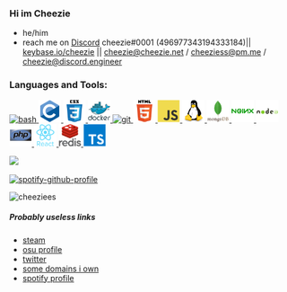 ### Hi im Cheezie


- he/him   <!--<br> <img src="https://cdn.discordapp.com/emojis/800994974920474644.png?v=1"> -->
- reach me on [Discord](https://discord.com/users/496977343194333184) cheezie#0001 (496977343194333184)|| [keybase.io/cheezie](https://keybase.io/cheezie) || [cheezie@cheezie.net](mailto:cheezie@cheezie.me) / [cheeziess@pm.me](mailto:cheeziess@pm.me) / [cheezie@discord.engineer](mailto:cheezie@discord.engineer)


<h3 align="left">Languages and Tools:</h3>
<p align="left"> <a href="https://www.gnu.org/software/bash/" target="_blank"> <img src="https://www.vectorlogo.zone/logos/gnu_bash/gnu_bash-icon.svg" alt="bash" width="40" height="40"/> </a> <a href="https://www.cprogramming.com/" target="_blank"> <img src="https://raw.githubusercontent.com/devicons/devicon/master/icons/c/c-original.svg" alt="c" width="40" height="40"/> </a> <a href="https://www.w3schools.com/css/" target="_blank"> <img src="https://raw.githubusercontent.com/devicons/devicon/master/icons/css3/css3-original-wordmark.svg" alt="css3" width="40" height="40"/> </a> <a href="https://www.docker.com/" target="_blank"> <img src="https://raw.githubusercontent.com/devicons/devicon/master/icons/docker/docker-original-wordmark.svg" alt="docker" width="40" height="40"/> </a> <a href="https://git-scm.com/" target="_blank"> <img src="https://www.vectorlogo.zone/logos/git-scm/git-scm-icon.svg" alt="git" width="40" height="40"/> </a> <a href="https://www.w3.org/html/" target="_blank"> <img src="https://raw.githubusercontent.com/devicons/devicon/master/icons/html5/html5-original-wordmark.svg" alt="html5" width="40" height="40"/> </a> <a href="https://developer.mozilla.org/en-US/docs/Web/JavaScript" target="_blank"> <img src="https://raw.githubusercontent.com/devicons/devicon/master/icons/javascript/javascript-original.svg" alt="javascript" width="40" height="40"/> </a> <a href="https://www.linux.org/" target="_blank"> <img src="https://raw.githubusercontent.com/devicons/devicon/master/icons/linux/linux-original.svg" alt="linux" width="40" height="40"/> </a> <a href="https://www.mongodb.com/" target="_blank"> <img src="https://raw.githubusercontent.com/devicons/devicon/master/icons/mongodb/mongodb-original-wordmark.svg" alt="mongodb" width="40" height="40"/> </a> <a href="https://www.nginx.com" target="_blank"> <img src="https://raw.githubusercontent.com/devicons/devicon/master/icons/nginx/nginx-original.svg" alt="nginx" width="40" height="40"/> </a> <a href="https://nodejs.org" target="_blank"> <img src="https://raw.githubusercontent.com/devicons/devicon/master/icons/nodejs/nodejs-original-wordmark.svg" alt="nodejs" width="40" height="40"/> </a> <a href="https://www.php.net" target="_blank"> <img src="https://raw.githubusercontent.com/devicons/devicon/master/icons/php/php-original.svg" alt="php" width="40" height="40"/> </a> <a href="https://reactjs.org/" target="_blank"> <img src="https://raw.githubusercontent.com/devicons/devicon/master/icons/react/react-original-wordmark.svg" alt="react" width="40" height="40"/> </a> <a href="https://redis.io" target="_blank"> <img src="https://raw.githubusercontent.com/devicons/devicon/master/icons/redis/redis-original-wordmark.svg" alt="redis" width="40" height="40"/> </a> <a href="https://www.typescriptlang.org/" target="_blank"> <img src="https://raw.githubusercontent.com/devicons/devicon/master/icons/typescript/typescript-original.svg" alt="typescript" width="40" height="40"/> </a> </p>
<!--
- things i use :<br>
<img src="https://img.shields.io/badge/javascript%20-%23323330.svg?&style=for-the-badge&logo=javascript&logoColor=%23F7DF1E"/> <img src="https://img.shields.io/badge/node.js%20-%2343853D.svg?&style=for-the-badge&logo=node.js&logoColor=white"/> <img src="https://img.shields.io/badge/html5%20-%23E34F26.svg?&style=for-the-badge&logo=html5&logoColor=white"/>  <img src="https://img.shields.io/badge/css3%20-%231572B6.svg?&style=for-the-badge&logo=css3&logoColor=white"/> <img src="https://img.shields.io/badge/python%20-%2314354C.svg?&style=for-the-badge&logo=python&logoColor=white"/> <img src="https://img.shields.io/badge/git%20-%23F05033.svg?&style=for-the-badge&logo=git&logoColor=white"/> <img src="https://img.shields.io/badge/markdown-%23000000.svg?&style=for-the-badge&logo=markdown&logoColor=white"/> <img alt="PHP" src="https://img.shields.io/badge/php-%23777BB4.svg?&style=for-the-badge&logo=php&logoColor=white"/> <img alt="C" src="https://img.shields.io/badge/c%20-%2300599C.svg?&style=for-the-badge&logo=c&logoColor=white"/>
---------------------------------------------------------------------------------------------------------------------------------------
-->

![](https://discord.c99.nl/widget/theme-3/496977343194333184.png)


<!--
![](https://api.ghprofile.me/view?username=Cheeziess)

![](https://komarev.com/ghpvc/?username=cheeziess)
-->
<!--
Currently listening to:<br>
--> 
<!--
[![spotify-github-profile](https://spotify-github-profile.vercel.app/api/view?uid=guwmvkhyh85uvierjzp9buh87&cover_image=true&theme=novatorem)](https://github.com/cheeziess)  
*no music bar animation = not listening to spotify*
-->
<!--
![If you see this message, refresh the page](https://metrics.lecoq.io/cheeziess?template=classic&base.header=0&base.repositories=0&base.metadata=0&isocalendar=1&isocalendar.duration=half-year&config.timezone=Asia%2FJakarta&config.twemoji=true)
-->
[![spotify-github-profile](https://spotify-github-profile.vercel.app/api/view?uid=guwmvkhyh85uvierjzp9buh87&cover_image=true&theme=novatorem)](https://spotify-github-profile.vercel.app/api/view?uid=guwmvkhyh85uvierjzp9buh87&redirect=true)

<img src="https://komarev.com/ghpvc/?username=cheeziess&color=431c53" alt="cheeziees">

##### Probably useless links
- [steam](https://steamcommunity.com/id/Ch33z1e)
- [osu profile](https://osu.ppy.sh/u/cheezie)
- [twitter](https://twitter.com/Cheeeeeeeeezi9)
- [some domains i own](https://cheezie.me/domains)
- [spotify profile](https://open.spotify.com/user/guwmvkhyh85uvierjzp9buh87)
<!--
![](https://github-readme-stats.vercel.app/api/wakatime?username=Cheezie)
-->
<!--
![](https://cdn.discordapp.com/emojis/716349991706427402.gif?v=1)
-->
